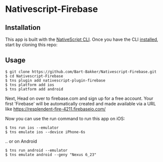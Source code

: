 # Nativescript-Firebase

## Installation

This app is built with the [NativeScript CLI](https://github.com/NativeScript/nativescript-cli).
Once you have the CLI [installed](https://github.com/NativeScript/nativescript-cli#installation), start by cloning this repo:

## Usage

```
$ git clone https://github.com/Bart-Bakker/Nativescript-Firebase.git
$ cd Nativescript-Firebase
$ tns plugin add nativescript-plugin-firebase
$ tns platform add ios
$ tns platform add android
```

Next, Head on over to firebase.com and sign up for a free account. Your first 'Firebase' will be automatically created and made available via a URL like https://resplendent-fire-4211.firebaseio.com/

Now you can use the run command to run this app on iOS:

```
$ tns run ios --emulator
$ tns emulate ios --device iPhone-6s
```

.. or on Android
```
$ tns run android --emulator
$ tns emulate android --geny "Nexus 6_23"
```